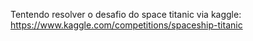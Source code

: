 Tentendo resolver o desafio do space titanic via kaggle:
https://www.kaggle.com/competitions/spaceship-titanic
